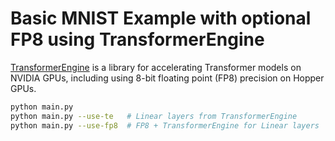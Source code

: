 # Basic MNIST Example with optional FP8 using TransformerEngine

[TransformerEngine](https://github.com/NVIDIA/TransformerEngine) is a library for accelerating Transformer models on NVIDIA GPUs, including using 8-bit floating point (FP8) precision on Hopper GPUs.


```bash
python main.py
python main.py --use-te   # Linear layers from TransformerEngine
python main.py --use-fp8  # FP8 + TransformerEngine for Linear layers
```

